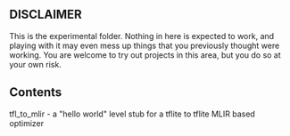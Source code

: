 DISCLAIMER
----------

This is the experimental folder. Nothing in here is expected to work, and playing with it may even
mess up things that you previously thought were working. You are welcome to try out projects in this
area, but you do so at your own risk.


Contents
--------

tfl_to_mlir - a "hello world" level stub for a tflite to tflite MLIR based optimizer

